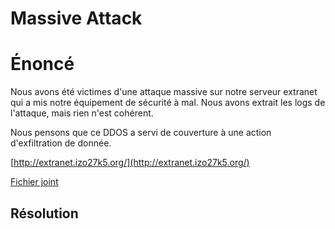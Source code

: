 # Massive Attack

# Énoncé 

Nous avons été victimes d'une attaque massive sur notre serveur extranet qui a mis notre équipement de sécurité à mal. Nous avons extrait les logs de l'attaque, mais rien n'est cohérent.

Nous pensons que ce DDOS a servi de couverture à une action d'exfiltration de donnée.

[http://extranet.izo27k5.org/](http://extranet.izo27k5.org/)

[Fichier joint](ddos.log.bz2)

## Résolution

